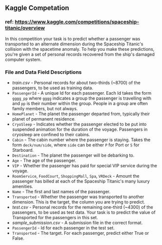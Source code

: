## Kaggle Competation
### ref: https://www.kaggle.com/competitions/spaceship-titanic/overview


In this competition your task is to predict whether a passenger was transported to an alternate dimension during the Spaceship Titanic's collision with the spacetime anomaly. To help you make these predictions, you're given a set of personal records recovered from the ship's damaged computer system.

### File and Data Field Descriptions
- *train.csv* - Personal records for about two-thirds (~8700) of the passengers, to be used as training data.
 - `PassengerId` - A unique Id for each passenger. Each Id takes the form `gggg_pp` where `gggg` indicates a group the passenger is travelling with and `pp` is their number within the group. People in a group are often family members, but not always.
 - `HomePlanet` - The planet the passenger departed from, typically their planet of permanent residence.
 - `CryoSleep` - Indicates whether the passenger elected to be put into suspended animation for the duration of the voyage. Passengers in cryosleep are confined to their cabins.
 - `Cabin` - The cabin number where the passenger is staying. Takes the form `deck/num/side`, where `side` can be either `P` for Port or `S` for Starboard.
 - `Destination` - The planet the passenger will be debarking to.
 - `Age` - The age of the passenger.
 - `VIP` - Whether the passenger has paid for special VIP service during the voyage.
 - `RoomService`, `FoodCourt`, `ShoppingMall`, `Spa`, `VRDeck` - Amount the passenger has billed at each of the Spaceship Titanic's many luxury amenities.
 - `Name` - The first and last names of the passenger.
 - `Transported` - Whether the passenger was transported to another dimension. This is the target, the column you are trying to predict.
- *test.csv* - Personal records for the remaining one-third (~4300) of the passengers, to be used as test data. Your task is to predict the value of Transported for the passengers in this set.
- *sample_submission.csv* - A submission file in the correct format.
 - `PassengerId` - Id for each passenger in the test set.
 - `Transported` - The target. For each passenger, predict either True or False.
